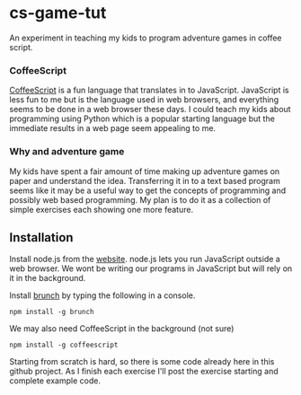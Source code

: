 cs-game-tut
===========

An experiment in teaching my kids to program adventure games in coffee script. 

### CoffeeScript

[CoffeeScript](http://coffeescript.org) is a fun language that translates in to JavaScript. JavaScript is less fun to me but is the language used in web browsers, and everything seems to be done in a web browser these days. I could teach my kids about programming using Python which is a popular starting language but the immediate results in a web page seem appealing to me.

### Why and adventure game

My kids have spent a fair amount of time making up adventure games on paper and understand the idea. Transferring it in to a text based program seems like it may be a useful way to get the concepts of programming and possibly web based programming. My plan is to do it as a collection of simple exercises each showing one more feature. 

## Installation

Install node.js from the [website](http://nodejs.org/). node.js lets you run JavaScript outside a web browser. We wont be writing our programs in JavaScript but will rely on it in the background.

Install [brunch](http://brunch.io) by typing the following in a console.

    npm install -g brunch

We may also need CoffeeScript in the background (not sure)

    npm install -g coffeescript
    
Starting from scratch is hard, so there is some code already here in this github project. As I finish each exercise I'll post the exercise starting and complete example code.